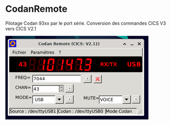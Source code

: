 # CodanRemote

Pilotage Codan 93xx par le port série.
Conversion des commandes CICS V3 vers CICS V2.1

![Alt text](docs/screenshot.png)
